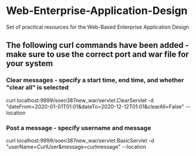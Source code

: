 # Web-Enterprise-Application-Design
Set of practical resources for the Web-Based Enterprise Application Design

## The following curl commands have been added - make sure to use the correct port and war file for your system

### Clear messages - specify a start time, end time, and whether "clear all" is selected
curl localhost:9999/soen387new_war/servlet.ClearServlet -d "dateFrom=2020-01-01T01:01&dateTo=2020-12-12T01:01&clearAll=False" --location

### Post a message - specify username and message
curl localhost:9999/soen387new_war/servlet.BasicServlet -d "userName=CurlUser&message=curlmessage" --location

